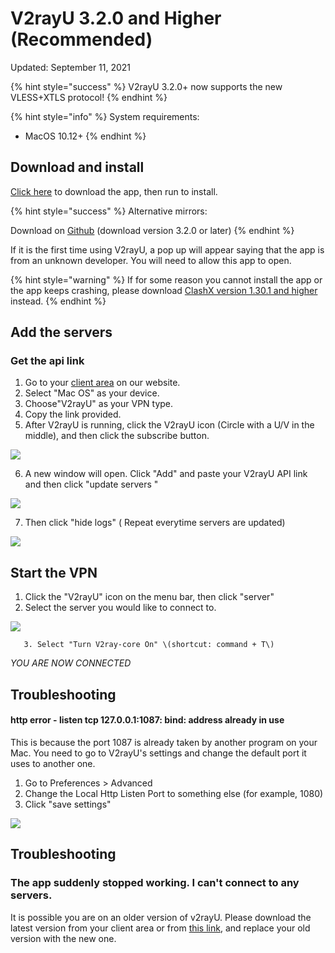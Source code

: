 # V2rayU 3.2.0 and Higher \(Recommended\)

Updated: September 11, 2021

{% hint style="success" %}
V2rayU 3.2.0+ now supports the new VLESS+XTLS protocol!
{% endhint %}

{% hint style="info" %}
System requirements:

* MacOS 10.12+
{% endhint %}

## Download and install

[Click here](https://wannaflix.com/dl.php?type=d&id=39) to download the app, then run to install.

{% hint style="success" %}
Alternative mirrors:

Download on [Github](https://github.com/yanue/V2rayU/releases) \(download version 3.2.0 or later\)
{% endhint %}

If it is the first time using V2rayU, a pop up will appear saying that the app is from an unknown developer. You will need to allow this app to open.

{% hint style="warning" %}
If for some reason you cannot install the app or the app keeps crashing, please download [ClashX version 1.30.1 and higher](clashx-v1.30.1-and-higher.md) instead.
{% endhint %}

## Add the servers

### Get the api link

1. Go to your [client area](https://wannaflix.net/clientarea.php) on our website. 
2. Select "Mac OS" as your device.
3. Choose"V2rayU" as your VPN type.
4. Copy the link provided.
5. After V2rayU is running, click the V2rayU icon \(Circle with a U/V in the middle\), and then click the subscribe button.  

                                                                                                    

![](../../.gitbook/assets/screenshot-2020-05-14-at-11.02.21-pm.png)

  6.  A new window will open. Click "Add" and paste your V2rayU API link and then click "update servers "       

![](../../.gitbook/assets/screenshot-2020-05-14-at-11.03.47-pm.png)

7. Then click  "hide logs"  \( Repeat everytime servers are updated\)

![](../../.gitbook/assets/screenshot-2020-05-14-at-11.06.12-pm.png)

## Start the VPN

1. Click the "V2rayU" icon  on the menu bar, then click "server"
2. Select the server you would like to connect to.

![](../../.gitbook/assets/screenshot-2020-05-18-at-12.20.43-am.png)

       3. Select "Turn V2ray-core On" \(shortcut: command + T\)

_YOU ARE NOW CONNECTED_

## Troubleshooting

#### http error - listen tcp 127.0.0.1:1087: bind: address already in use

This is because the port 1087 is already taken by another program on your Mac. You need to go to V2rayU's settings and change the default port it uses to another one.

1. Go to Preferences &gt; Advanced
2. Change the Local Http Listen Port to something else \(for example, 1080\)
3. Click "save settings"

![](../../.gitbook/assets/img_7302.jpg)

## Troubleshooting

### The app suddenly stopped working. I can't connect to any servers.

It is possible you are on an older version of v2rayU. Please download the latest version from your client area or from [this link](https://github.com/yanue/V2rayU/releases), and replace your old version with the new one.




